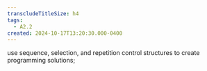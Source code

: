 ```yaml
---
transcludeTitleSize: h4
tags:
  - A2.2
created: 2024-10-17T13:20:30.000-0400
---
```

use sequence, selection, and repetition control structures to create programming solutions;